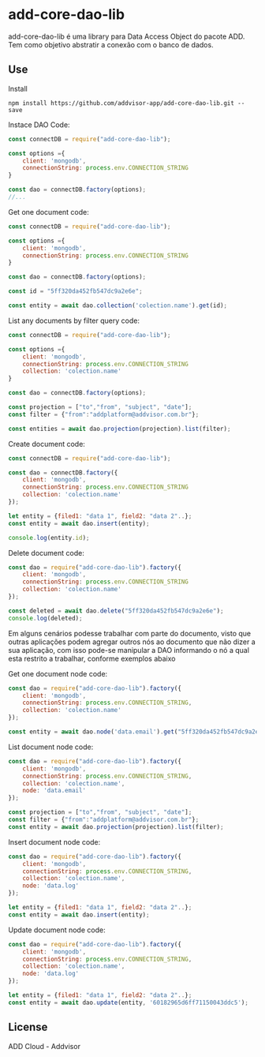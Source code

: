 # add-core-dao-lib
add-core-dao-lib é uma library para Data Access Object do pacote ADD. Tem como objetivo abstratir a conexão com o banco de dados.

## Use
Install

`npm install https://github.com/addvisor-app/add-core-dao-lib.git --save`

Instace DAO Code:

```javascript
const connectDB = require("add-core-dao-lib");

const options ={
    client: 'mongodb',
    connectionString: process.env.CONNECTION_STRING
}

const dao = connectDB.factory(options);
//...
```

Get one document code:

```javascript
const connectDB = require("add-core-dao-lib");

const options ={
    client: 'mongodb',
    connectionString: process.env.CONNECTION_STRING
}

const dao = connectDB.factory(options);

const id = "5ff320da452fb547dc9a2e6e";

const entity = await dao.collection('colection.name').get(id);

```

List any documents by filter query code:

```javascript
const connectDB = require("add-core-dao-lib");

const options ={
    client: 'mongodb',
    connectionString: process.env.CONNECTION_STRING
    collection: 'colection.name'
}

const dao = connectDB.factory(options);

const projection = ["to","from", "subject", "date"];
const filter = {"from":"addplatform@addvisor.com.br"};

const entities = await dao.projection(projection).list(filter);

```

Create document code:

```javascript
const connectDB = require("add-core-dao-lib");

const dao = connectDB.factory({
    client: 'mongodb',
    connectionString: process.env.CONNECTION_STRING
    collection: 'colection.name'
});

let entity = {filed1: "data 1", field2: "data 2"..};
const entity = await dao.insert(entity);

console.log(entity.id);

```

Delete document code:

```javascript
const dao = require("add-core-dao-lib").factory({
    client: 'mongodb',
    connectionString: process.env.CONNECTION_STRING
    collection: 'colection.name'
});

const deleted = await dao.delete("5ff320da452fb547dc9a2e6e");
console.log(deleted);

```

Em alguns cenários podesse trabalhar com parte do documento, visto que outras aplicações podem agregar outros nós ao documento que não dizer a sua aplicação, com isso pode-se manipular a DAO informando o nó a qual esta restrito a trabalhar, conforme exemplos abaixo

Get one document node code:

```javascript
const dao = require("add-core-dao-lib").factory({
    client: 'mongodb',
    connectionString: process.env.CONNECTION_STRING,
    collection: 'colection.name'
});

const entity = await dao.node('data.email').get("5ff320da452fb547dc9a2e6e");

```

List document node code:

```javascript
const dao = require("add-core-dao-lib").factory({
    client: 'mongodb',
    connectionString: process.env.CONNECTION_STRING,
    collection: 'colection.name',
    node: 'data.email'
});

const projection = ["to","from", "subject", "date"];
const filter = {"from":"addplatform@addvisor.com.br"};
const entity = await dao.projection(projection).list(filter);

```

Insert document node code:

```javascript
const dao = require("add-core-dao-lib").factory({
    client: 'mongodb',
    connectionString: process.env.CONNECTION_STRING,
    collection: 'colection.name',
    node: 'data.log'
});

let entity = {filed1: "data 1", field2: "data 2"..};
const entity = await dao.insert(entity);

```

Update document node code:

```javascript
const dao = require("add-core-dao-lib").factory({
    client: 'mongodb',
    connectionString: process.env.CONNECTION_STRING,
    collection: 'colection.name',
    node: 'data.log'
});

let entity = {filed1: "data 1", field2: "data 2"..};
const entity = await dao.update(entity, '60182965d6ff71150043ddc5');

```
## License

ADD Cloud - Addvisor